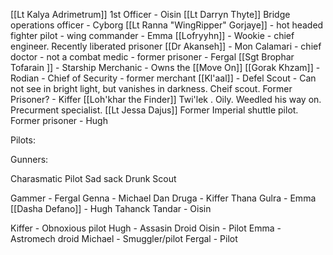 [[Lt Kalya Adrimetrum]]  1st Officer  - Oisin
[[Lt Darryn Thyte]]  Bridge operations officer -  Cyborg
[[Lt Ranna  "WingRipper" Gorjaye]] - hot headed fighter pilot - wing commander - Emma
[[Lofryyhn]] - Wookie - chief engineer. Recently liberated prisoner
[[Dr Akanseh]] - Mon Calamari - chief doctor - not a combat medic - former prisoner - Fergal
[[Sgt Brophar Tofarain ]] - Starship Merchanic - Owns the [[Move On]]
[[Gorak Khzam]] - Rodian - Chief of Security - former merchant 
[[Kl'aal]] - Defel Scout - Can not see in bright light, but vanishes in darkness. Cheif scout. Former Prisoner? - Kiffer
[[Loh'khar the Finder]] Twi'lek . Oily. Weedled his way on. Precurment specialist. 
[[Lt Jessa Dajus]] Former Imperial shuttle pilot. Former prisoner - Hugh


Pilots:


Gunners:


Charasmatic Pilot
Sad sack
Drunk Scout

Gammer - Fergal
Genna - Michael
Dan Druga - Kiffer
Thana Gulra - Emma 
[[Dasha Defano]] - Hugh 
Tahanck Tandar  - Oisin 


Kiffer - Obnoxious pilot 
Hugh - Assasin Droid 
Oisin - Pilot 
Emma - Astromech droid
Michael - Smuggler/pilot 
Fergal - Pilot